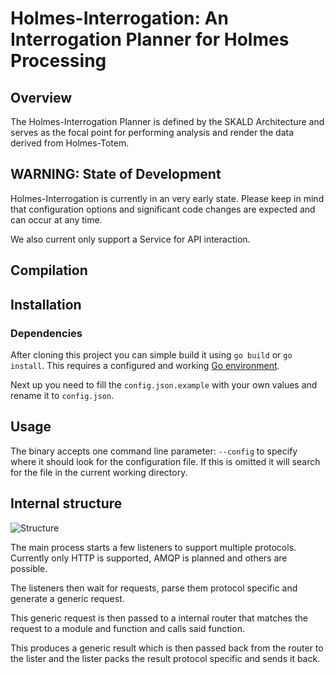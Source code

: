 # Holmes-Interrogation: An Interrogation Planner for Holmes Processing

## Overview 

The Holmes-Interrogation Planner is defined by the SKALD Architecture and serves as the focal point for performing analysis and render the data derived from Holmes-Totem.


## WARNING: State of Development 

Holmes-Interrogation is currently in an very early state. Please keep in mind that configuration options and significant code changes are expected and can occur at any time.

We also current only support a Service for API interaction.


## Compilation


## Installation


### Dependencies

After cloning this project you can simple build it using `go build` or `go install`. This requires a configured and working [Go environment](https://golang.org/doc/install).

Next up you need to fill the `config.json.example` with your own values and rename it to `config.json`.


## Usage

The binary accepts one command line parameter: `--config` to specify where it should look for the configuration file. If this is omitted it will search for the file in the current working directory.


## Internal structure

![Structure](http://i.imgur.com/aykLKjH.png)

The main process starts a few listeners to support multiple protocols. Currently only HTTP is supported, AMQP is planned and others are possible.

The listeners then wait for requests, parse them protocol specific and generate a generic request.

This generic request is then passed to a internal router that matches the request to a module and function and calls said function.

This produces a generic result which is then passed back from the router to the lister and the lister packs the result protocol specific and sends it back.
